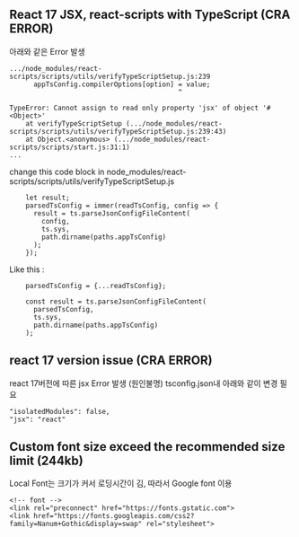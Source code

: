 ## React 17 JSX, react-scripts with TypeScript (CRA ERROR)

아래와 같은 Error 발생
```
.../node_modules/react-scripts/scripts/utils/verifyTypeScriptSetup.js:239
      appTsConfig.compilerOptions[option] = value;
                                          ^

TypeError: Cannot assign to read only property 'jsx' of object '#<Object>'
    at verifyTypeScriptSetup (.../node_modules/react-scripts/scripts/utils/verifyTypeScriptSetup.js:239:43)
    at Object.<anonymous> (.../node_modules/react-scripts/scripts/start.js:31:1)
...
```

change this code block in node_modules/react-scripts/scripts/utils/verifyTypeScriptSetup.js
```
    let result;
    parsedTsConfig = immer(readTsConfig, config => {
      result = ts.parseJsonConfigFileContent(
        config,
        ts.sys,
        path.dirname(paths.appTsConfig)
      );
    });
```
Like this : 
```
    parsedTsConfig = {...readTsConfig};

    const result = ts.parseJsonConfigFileContent(
      parsedTsConfig,
      ts.sys,
      path.dirname(paths.appTsConfig)
    );
```

## react 17 version issue (CRA ERROR)
react 17버전에 따른 jsx Error 발생 (원인불명)
tsconfig.json내 아래와 같이 변경 필요

```
"isolatedModules": false,
"jsx": "react"
```

## Custom font size exceed the recommended size limit (244kb)
Local Font는 크기가 커서 로딩시간이 김, 따라서 Google font 이용 
```
<!-- font -->
<link rel="preconnect" href="https://fonts.gstatic.com">
<link href="https://fonts.googleapis.com/css2?family=Nanum+Gothic&display=swap" rel="stylesheet">
```

